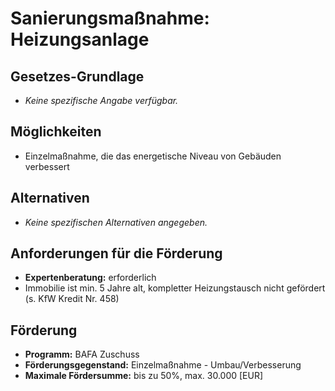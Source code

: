 # Sanierungsmaßnahme: Heizungsanlage

## Gesetzes-Grundlage
- *Keine spezifische Angabe verfügbar.*

## Möglichkeiten
- Einzelmaßnahme, die das energetische Niveau von Gebäuden verbessert

## Alternativen
- *Keine spezifischen Alternativen angegeben.*

## Anforderungen für die Förderung
- **Expertenberatung:** erforderlich
- Immobilie ist min. 5 Jahre alt, kompletter Heizungstausch nicht gefördert (s. KfW Kredit Nr. 458)

## Förderung
- **Programm:** BAFA Zuschuss
- **Förderungsgegenstand:** Einzelmaßnahme - Umbau/Verbesserung
- **Maximale Fördersumme:** bis zu 50%, max. 30.000 [EUR]